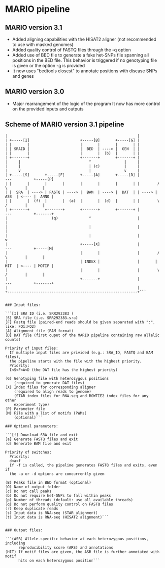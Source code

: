 # MARIO pipeline

## MARIO version 3.1
* Added aligning capabilities with the HISAT2 aligner (not recommended to use with masked genomes)
* Added quality control of FASTQ files through the -q option
* Added use of BED file to generate a fake het-SNPs file spanning all positions
  in the BED file. This behavior is triggered if no genotyping file is given
  or the option -g is provided
* It now uses "bedtools closest" to annotate positions with disease SNPs and genes

## MARIO version 3.0
* Major rearrangement of the logic of the program
  It now has more control on the provided inputs and outputs


## Scheme of MARIO version 3.1 pipeline

```+-----------------------------------------------------------+
|                                                           |
| +-----[I]                       +-----[B]       +-----[G] |
| |       |                       |       |       |       | |
| | SRAID |                       |  BED  | ----> |  GEN  | |
| |       |                       |       |  (b)  |       | |
| +-------+                       +-------+       +-------+ |
|     |                               ^               |     | 
|     |                               | (c)           |     |
|     v                               |               v     |
| +-----[S]       +-----[F]       +-----[A]       +-----[D] |          ---          +-----[P]
| |       |       |       |       |       |       |       | |        /     \        |       |
| |  SRA  | ----> | FASTQ | ----> |  BAM  | ----> |  DAT  | | ----> |  ASB  | <---- |  ANNO |
| |       |  (f)  |       |  (a)  |       |  (d)  |       | |        \     /        |       |
| +-------+       +-------+       +-------+       +-------+ |          ---          +-------+
|                    (q)              ^                     |           |
|                                     |                     |           |
|                                     |                     |           v
|                                 +-----[X]                 |          ---          +-----[M]
|                                 |       |                 |        /     \        |       |
|                                 | INDEX |                 |       |  HIT  | <---- | MOTIF |
|                                 |       |                 |        \     /        |       |
|                                 +-------+                 |          ---          +-------+
|                                                           |
+-----------------------------------------------------------+```


### Input files:

```[I] SRA ID (i.e. SRR292383 )
[S] SRA file (i.e. SRR292383.sra)
[F] Fastq file (paired-end reads should be given separated with ":", like: FQ1:FQ2)
[A] Alignment file (BAM format)
[D] DAT file (first ouput of the MARIO pipeline containing raw allelic counts)

Priority of input files:
  If multiple input files are privided (e.g.: SRA_ID, FASTQ and BAM files),
  the pipeline starts with the file with the highest priority.
  Priority:
  I<S<F<A<D (the DAT file has the highest priority)

(G) Genotyping file with heterozygous positions
    (required to generate DAT files)
(X) Index files for corresponding aligner
    (required to align reads to genome)
    (STAR index files for RNA-seq and BOWTIE2 index files for any other
    experiment type)
(P) Parameter file
(M) File with a list of motifs (PWMs)
    (optional)```

### Optional parameters:

```[f] Download SRA file and exit
[a] Generate FASTQ files and exit
[d] Generate BAM file and exit

Priority of switches:
  Priority:
  d<a<f
  If -f is called, the pipeline generates FASTQ files and exits, even if
  the -a or -d options are concurrently given

(B) Peaks file in BED format (optional)
(O) Name of output folder
(c) Do not call peaks
(b) Do not require het-SNPs to fall within peaks
(p) Number of threads (default: use all available threads)
(q) Do not perform quality control on FASTQ files
(r) Keep duplicate reads
(s) Input data is RNA-seq (STAR alignment)
(t) Input data is RNA-seq (HISAT2 alignment)```


### Output files:

```(ASB) Allele-specific behavior at each heterozygous positions, including
      reproducibility score (ARS) and annotations
(HIT) If motif files are given, the ASB file is further annotated with motif
      hits on each heterozygous position```
